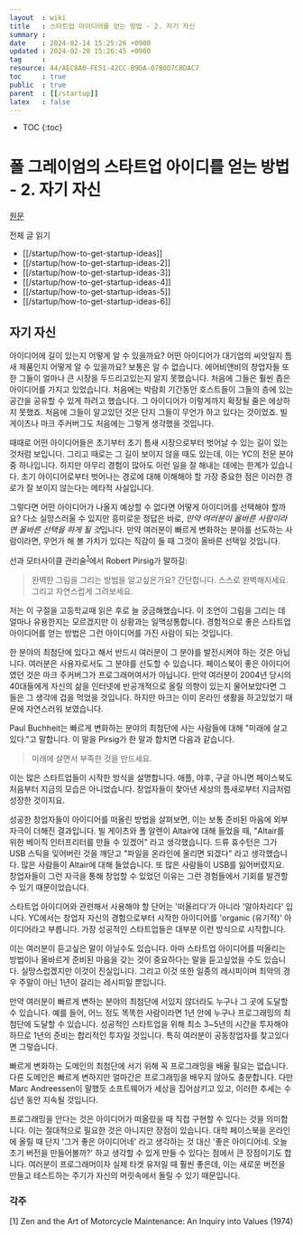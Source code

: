 ```yaml
---
layout  : wiki
title   : 스타트업 아이디어를 얻는 방법 - 2. 자기 자신 
summary : 
date    : 2024-02-14 15:25:26 +0900
updated : 2024-02-20 15:26:45 +0900
tag     : 
resource: 44/AEC8A0-FE51-42CC-B9DA-07B0D7CBDAC7
toc     : true
public  : true
parent  : [[/startup]]
latex   : false
---
```

* TOC
{:toc}

# 폴 그레이엄의 스타트업 아이디를 얻는 방법 - 2. 자기 자신
[원문](https://www.paulgraham.com/startupideas.html)

전체 글 읽기
- [[/startup/how-to-get-startup-ideas]]
- [[/startup/how-to-get-startup-ideas-2]]
- [[/startup/how-to-get-startup-ideas-3]]
- [[/startup/how-to-get-startup-ideas-4]]
- [[/startup/how-to-get-startup-ideas-5]]
- [[/startup/how-to-get-startup-ideas-6]]

## 자기 자신

아이디어에 길이 있는지 어떻게 알 수 있을까요?  어떤 아이디어가 대기업의 씨앗일지 틈새 제품인지 어떻게 알 수 있을까요? 보통은 알 수 없습니다. 에어비앤비의 창업자들 또한 그들이 얼마나 큰 시장을 두드리고있는지 알지 못했습니다. 처음에 그들은 훨씬 좁은 아이디어를 가지고 있었습니다. 처음에는 박람회 기간동안 호스트들이 그들의 층에 있는 공간을 공유할 수 있게 하려고 했습니다. 그 아이디어가 이렇게까지 확장될 줄은 에상하지 못했죠. 처음에 그들이 알고있던 것은 단지 그들이 무언가 하고 있다는 것이었죠. 빌게이츠나 마크 주커버그도 처음에는 그렇게 생각했을 것입니다.

때때로 어떤 아이디어들은 초기부터 초기 틈새 시장으로부터 벗어날 수 있는 길이 있는 것처럼 보입니다. 그리고 때로는 그 길이 보이지 않을 때도 있는데, 이는 YC의 전문 분야 중 하나입니다. 하지만 아무리 경험이 많아도 이런 일을 잘 해내는 데에는 한계가 있습니다. 초기 아이디어로부터 벗어나는 경로에 대해 이해해야 할 가장 중요한 점은 이러한 경로가 잘 보이지 않는다는 메타적 사실입니다.

그렇다면 어떤 아이디어가 나올지 예상할 수 없다면 어떻게 아이디어를 선택해야 할까요? 다소 실망스러울 수 있지만 흥미로운 정답은 바로, *만약 여러분이 올바른 사람이라면 올바른 선택을 하게 될 것*입니다. 만약 여러분이 빠르게 변화하는 분야를 선도하는 사람이라면, 무언가 해 볼 가치가 있다는 직감이 들 때 그것이 올바른 선택일 것입니다.

선과 모터사이클 관리술<sup>[1](#footnote_1)</sup>에서 Robert Pirsig가 말하길:
> 완벽한 그림을 그리는 방법을 알고싶은가요? 간단합니다. 스스로 완벽해지세요. 그리고 자연스럽게 그려보세요.

저는 이 구절을 고등학교때 읽은 후로 늘 궁금해했습니다. 이 조언이 그림을 그리는 데 얼마나 유용한지는 모르겠지만 이 상황과는 일맥상통합니다. 경험적으로 좋은 스타트업 아이디어를 얻는 방법은 그런 아이디어를 가진 사람이 되는 것입니다.

한 분야의 최첨단에 있다고 해서 반드시 여러분이 그 분야를 발전시켜야 하는 것은 아닙니다. 여러분은 사용자로서도 그 분야를 선도할 수 있습니다. 페이스북이 좋은 아이디어였던 것은 마크 주커버그가 프로그래머여서가 아닙니다. 만약 여러분이 2004년 당시의 40대들에게 자신의 삶을 인터넷에 반공개적으로 올릴 의향이 있는지 물어보았다면 그들은 그 생각에 겁을 먹었을 것입니다. 하지만 마크는 이미 온라인 생활을 하고있었기 때문에 자연스러워 보였습니다.

Paul Buchheit는 빠르게 변화하는 분야의 최첨단에 사는 사람들에 대해 "미래에 살고 있다."고 말합니다. 이 말을 Pirsig가 한 말과 합치면 다음과 같습니다.

> 미래에 살면서 부족한 것을 만드세요.

이는 많은 스타트업들이 시작한 방식을 설명합니다. 애플, 야후, 구글 아니면 페이스북도 처음부터 지금의 모습은 아니었습니다. 창업자들이 찾아낸 세상의 틈새로부터 지금처럼 성장한 것이지요.

성공한 창업자들이 아이디어를 떠올린 방법을 살펴보면, 이는 보통 준비된 마음에 외부 자극이 더해진 결과입니다. 빌 게이츠와 폴 알렌이 Altair에 대해 들었을 때, "Altair를 위한 베이직 인터프리터를 만들 수 있겠어" 라고 생각했습니다. 드류 휴수턴은 그가 USB 스틱을 잊어버린 것을 깨닫고 "파일을 온라인에 올리면 되겠다" 라고 생각했습니다. 많은 사람들이 Altair에 대해 들었습니다. 또 많은 사람들이 USB를 잃어버렸지요. 창업자들이 그런 자극을 통해 창업할 수 있었던 이유는 그런 경험들에서 기회를 발견할 수 있기 때문이었습니다.

스타트업 아이디어와 관련해서 사용해야 할 단어는 '떠올리다'가 아니라 '알아차리다' 입니다. YC에서는 창업자 자신의 경험으로부터 시작한 아이디어를 'organic (유기적)' 아이디어라고 부릅니다. 가장 성공적인 스타트업들은 대부분 이런 방식으로 시작합니다.

이는 여러분이 듣고싶은 말이 아닐수도 있습니다. 아마 스타트업 아이디어를 떠올리는 방법이나 올바르게 준비된 마음을 갖는 것이 중요하다는 말을 듣고싶었을 수도 있습니다. 실망스럽겠지만 이것이 진실입니다. 그리고 이것 또한 일종의 레시피이며 최악의 경우 주말이 아닌 1년이 걸리는 레시피일 뿐입니다.

만약 여러분이 빠르게 변하는 분야의 최첨단에 서있지 않더라도 누구나 그 곳에 도달할 수 있습니다. 예를 들어, 어느 정도 똑똑한 사람이라면 1년 안에 누구나 프로그래밍의 최첨단에 도달할 수 있습니다. 성공적인 스타트업을 위해 최소 3~5년의 시간을 투자해야 하므로 1년의 준비는 합리적인 투자일 것입니다. 특히 여러분이 공동창업자를 찾고있다면 그렇습니다.

빠르게 변화하는 도메인의 최첨단에 서기 위해 꼭 프로그래밍을 배울 필요는 없습니다. 다른 도메인은 빠르게 변하지만 얼마간은 프로그래밍을 배우지 않아도 충분합니다. 다만 Marc Andreessen이 말했듯 소프트웨어가 세상을 집어삼키고 있고, 이러한 추세는 수십년 동안 지속될 것입니다.

프로그래밍을 안다는 것은 아이디어가 떠올랐을 때 직접 구현할 수 있다는 것을 의미합니다. 이는 절대적으로 필요한 것은 아니지만 장점이 있습니다. 대학 페이스북을 온라인에 올릴 때 단지 '그거 좋은 아이디어네' 라고 생각하는 것 대신 '좋은 아이디어네. 오늘 초기 버전을 만들어볼까?' 하고 생각할 수 있게 만들 수 있다는 점에서 큰 장점이기도 합니다. 여러분이 프로그래머이자 실제 타겟 유저일 때 훨씬 좋은데, 이는 새로운 버전을 만들고 테스트하는 주기가 자신의 머릿속에서 돌릴 수 있기 때문입니다.

### 각주 
<a name="footnote_1">[1]</a> Zen and the Art of Motorcycle Maintenance: An Inquiry into Values (1974)

